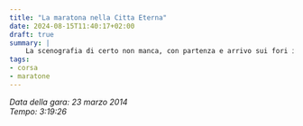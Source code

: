 ```yaml
---
title: "La maratona nella Citta Eterna"
date: 2024-08-15T11:40:17+02:00
draft: true
summary: |
    La scenografia di certo non manca, con partenza e arrivo sui fori imperiali. Certo, le ultime curve in discesa sui sampietrini bagnati possono non essere molto piacevoli...
tags:
- corsa
- maratone
---
```


_Data della gara: 23 marzo 2014_  
_Tempo: 3:19:26_